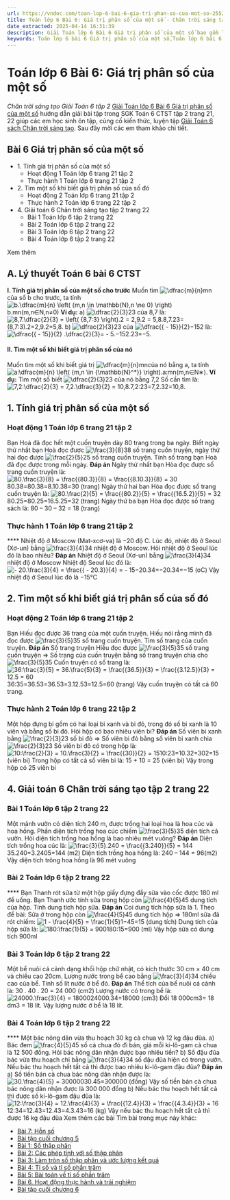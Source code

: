 ```yaml
---
url: https://vndoc.com/toan-lop-6-bai-6-gia-tri-phan-so-cua-mot-so-255251
title: Toán lớp 6 Bài 6: Giá trị phân số của một số - Chân trời sáng tạo Giải Toán 6 tập 2 - VnDoc.com
date_extracted: 2025-04-14 16:31:39
description: Giải Toán lớp 6 Bài 6 Giá trị phân số của một số bao gồm lời giải chi tiết cho từng bài tập cho các em học sinh tham khảo luyện Giải Toán 6 CTST.
keywords: Toán lớp 6 bài 6 Giá trị phân số của một số,Toán lớp 6 bài 6 chương 5 chân trời sáng tạo,toán 6,toán lớp 6,giải toán lớp 6,giải toán 6,toán lớp 6 chân trời sáng tạo,toán 6 chân trời sáng tạo,giải toán lớp 6 chân trời sáng tạo,giải toán 6 chân trời sáng tạo,Toán lớp 6 chân trời sáng tạo bài 6,Giá trị phân số của một số,bài 6 Giá trị phân số của một số,toán lớp 6 chân trời sáng tạo bài Giá trị phân số của một số
---
```


# Toán lớp 6 Bài 6: Giá trị phân số của một số
 _Chân trời sáng tạo Giải Toán 6 tập 2_
[Giải Toán lớp 6 Bài 6 Giá trị phân số của một số](<https://vndoc.com/toan-lop-6-bai-6-gia-tri-phan-so-cua-mot-so-255251>) hướng dẫn giải bài tập trong SGK Toán 6 CTST tập 2 trang 21, 22 giúp các em học sinh ôn tập, củng cố kiến thức, luyện tập [Giải Toán 6 sách Chân trời sáng tạo](<https://vndoc.com/toan-lop-6-sach-chan-troi-sang-tao>). Sau đây mời các em tham khảo chi tiết.
## **Bài 6 Giá trị phân số của một số**
  * 1\. Tính giá trị phân số của một số
    * Hoạt động 1 Toán lớp 6 trang 21 tập 2
    * Thực hành 1 Toán lớp 6 trang 21 tập 2
  * 2\. Tìm một số khi biết giá trị phân số của số đó
    * Hoạt động 2 Toán lớp 6 trang 21 tập 2
    * Thực hành 2 Toán lớp 6 trang 22 tập 2
  * 4\. Giải toán 6 Chân trời sáng tạo tập 2 trang 22
    * Bài 1 Toán lớp 6 tập 2 trang 22
    * Bài 2 Toán lớp 6 tập 2 trang 22
    * Bài 3 Toán lớp 6 tập 2 trang 22
    * Bài 4 Toán lớp 6 tập 2 trang 22

Xem thêm
## A. Lý thuyết Toán 6 bài 6 CTST
**I. Tính giá trị phân số của một số cho trước**
Muốn tìm ![\\dfrac{m}{n}](https://i.vdoc.vn/data/image/blank.png)mn của số b cho trước, ta tính ![b.\\dfrac{m}{n} \\left\( {m,n \\in \\mathbb{N},n \\ne 0} \\right\)](https://i.vdoc.vn/data/image/blank.png)b.mn\(m,n∈N,n≠0\)
**Ví dụ:**
a\) ![\\dfrac{2}{3}](https://i.vdoc.vn/data/image/blank.png)23 của 8,7 là: ![8,7.\\dfrac{2}{3} = \\left\( {8,7:3} \\right\).2 = 2,9.2 = 5,8.](https://i.vdoc.vn/data/image/blank.png)8,7.23=\(8,7:3\).2=2,9.2=5,8.
b\) ![\\dfrac{2}{3}](https://i.vdoc.vn/data/image/blank.png)23 của ![\\dfrac{{ - 15}}{2}](https://i.vdoc.vn/data/image/blank.png)−152 là: ![\\dfrac{{ - 15}}{2} .\\dfrac{2}{3}= - 5.](https://i.vdoc.vn/data/image/blank.png)−152.23=−5.
#### **II. Tìm một số khi biết giá trị phân số của nó**
Muốn tìm một số khi biết giá trị ![\\dfrac{m}{n}](https://i.vdoc.vn/data/image/blank.png)mncủa nó bằng a, ta tính ![a:\\dfrac{m}{n} \\left\( {m,n \\in {\\mathbb{N}^*}} \\right\).](https://i.vdoc.vn/data/image/blank.png)a:mn\(m,n∈N∗\).
**Ví dụ:**
Tìm một số biết ![\\dfrac{2}{3}](https://i.vdoc.vn/data/image/blank.png)23 của nó bằng 7,2
Số cần tìm là: ![7,2:\\dfrac{2}{3} = 7,2.\\dfrac{3}{2} = 10,8.](https://i.vdoc.vn/data/image/blank.png)7,2:23=7,2.32=10,8.
## 1\. Tính giá trị phân số của một số
### Hoạt động 1 Toán lớp 6 trang 21 tập 2
Bạn Hoà đã đọc hết một cuốn truyện dày 80 trang trong ba ngày. Biết ngày thứ nhất bạn Hoà đọc được ![\\frac{3}{8}](https://i.vdoc.vn/data/image/blank.png)38 số trang cuốn truyện, ngày thứ hai đọc được ![\\frac{2}{5}](https://i.vdoc.vn/data/image/blank.png)25 số trang cuốn truyện. Tính số trang bạn Hoà đã đọc được trong mỗi ngày.
**Đáp án**
Ngày thứ nhất bạn Hòa đọc được số trang cuốn truyện là:
![80.\\frac{3}{8} = \\frac{{80.3}}{8} = \\frac{{8.10.3}}{8} = 30](https://i.vdoc.vn/data/image/blank.png)80.38=80.38=8.10.38=30 \(trang\)
Ngày thứ hai bạn Hòa đọc được số trang cuốn truyện là:
![80.\\frac{2}{5} = \\frac{{80.2}}{5} = \\frac{{16.5.2}}{5} = 32](https://i.vdoc.vn/data/image/blank.png)80.25=80.25=16.5.25=32 \(trang\)
Ngày thứ ba bạn Hòa đọc được số trang sách là:
80 – 30 – 32 = 18 \(trang\)
### Thực hành 1 Toán lớp 6 trang 21 tập 2
**** Nhiệt độ ở Moscow \(Mat-xcơ-va\) là −20 độ C. Lúc đó, nhiệt độ ở Seoul \(Xơ-un\) bằng ![\\frac{3}{4}](https://i.vdoc.vn/data/image/blank.png)34 nhiệt độ ở Moscow. Hỏi nhiệt độ ở Seoul lúc đó là bao nhiêu?
**Đáp án**
Nhiệt độ ở Seoul \(Xơ-un\) bằng ![\\frac{3}{4}](https://i.vdoc.vn/data/image/blank.png)34 nhiệt độ ở Moscow
Nhiệt độ Seoul lúc đó là:
![- 20.\\frac{3}{4} = \\frac{{ - 20.3}}{4} =  - 15](https://i.vdoc.vn/data/image/blank.png)−20.34=−20.34=−15 \(oC\)
Vậy nhiệt độ ở Seoul lúc đó là −15°C
## 2\. Tìm một số khi biết giá trị phân số của số đó
### Hoạt động 2 Toán lớp 6 trang 21 tập 2
Bạn Hiếu đọc được 36 trang của một cuốn truyện. Hiếu nói rằng mình đã đọc được ![\\frac{3}{5}](https://i.vdoc.vn/data/image/blank.png)35 số trang cuốn truyện. Tìm số trang của cuốn truyện.
**Đáp án**
Số trang truyện Hiếu đọc được ![\\frac{3}{5}](https://i.vdoc.vn/data/image/blank.png)35 số trang cuốn truyện
=> Số trang của cuốn truyện bằng số trang truyện chia cho ![\\frac{3}{5}](https://i.vdoc.vn/data/image/blank.png)35
Cuốn truyện có số trang là:
![36:\\frac{3}{5} = 36.\\frac{5}{3} = \\frac{{36.5}}{3} = \\frac{{3.12.5}}{3} = 12.5 = 60](https://i.vdoc.vn/data/image/blank.png)36:35=36.53=36.53=3.12.53=12.5=60 \(trang\)
Vậy cuốn truyện có tất cả 60 trang.
### Thực hành 2 Toán lớp 6 trang 22 tập 2
Một hộp đựng bi gồm có hai loại bi xanh và bi đỏ, trong đó số bi xanh là 10 viên và bằng số bi đỏ. Hỏi hộp có bao nhiêu viên bi?
**Đáp án**
Số viên bi xanh bằng ![\\frac{2}{3}](https://i.vdoc.vn/data/image/blank.png)23 số bi đỏ
=> Số viên bi đỏ bằng số viên bi xanh chia ![\\frac{2}{3}](https://i.vdoc.vn/data/image/blank.png)23
Số viên bi đỏ có trong hộp là:
![10:\\frac{2}{3} = 10.\\frac{3}{2} = \\frac{{30}}{2} = 15](https://i.vdoc.vn/data/image/blank.png)10:23=10.32=302=15 \(viên bi\)
Trong hộp có tất cả số viên bi là:
15 + 10 = 25 \(viên bi\)
Vậy trong hộp có 25 viên bi
## 4\. Giải toán 6 Chân trời sáng tạo tập 2 trang 22
### Bài 1 Toán lớp 6 tập 2 trang 22
Một mảnh vườn có diện tích 240 m, được trồng hai loại hoa là hoa cúc và hoa hồng. Phần diện tích trồng hoa cúc chiếm ![\\frac{3}{5}](https://i.vdoc.vn/data/image/blank.png)35 diện tích cả vườn. Hỏi diện tích trồng hoa hồng là bao nhiêu mét vuông?
**Đáp án**
Diện tích trồng hoa cúc là:
![\\frac{3}{5}.240 = \\frac{{3.240}}{5} = 144](https://i.vdoc.vn/data/image/blank.png)35.240=3.2405=144 \(m2\)
Diện tích trồng hoa hồng là:
240 – 144 = 96\(m2\)
Vậy diện tích trông hoa hồng là 96 mét vuông
### Bài 2 Toán lớp 6 tập 2 trang 22
**** Bạn Thanh rót sữa từ một hộp giấy đựng đầy sữa vào cốc được 180 ml để uống. Bạn Thanh ước tính sữa trong hộp còn ![\\frac{4}{5}](https://i.vdoc.vn/data/image/blank.png)45 dung tích của hộp. Tính dung tích hộp sữa.
**Đáp án**
Coi dung tích hộp sữa là 1.
Theo đề bài: Sữa ở trong hộp còn ![\\frac{4}{5}](https://i.vdoc.vn/data/image/blank.png)45 dung tích hộp
=> 180ml sữa đã rót chiếm:
![1 - \\frac{4}{5} = \\frac{1}{5}](https://i.vdoc.vn/data/image/blank.png)1−45=15 \(dung tích\)
Dung tích của hộp sữa là:
![180:\\frac{1}{5} = 900](https://i.vdoc.vn/data/image/blank.png)180:15=900 \(ml\)
Vậy hộp sữa có dung tích 900ml
### Bài 3 Toán lớp 6 tập 2 trang 22
Một bể nuôi cá cảnh dạng khối hộp chữ nhật, có kích thước 30 cm × 40 cm và chiều cao 20cm. Lượng nước trong bể cao bằng ![\\frac{3}{4}](https://i.vdoc.vn/data/image/blank.png)34 chiều cao của bể. Tính số lít nước ở bể đó.
**Đáp án**
Thể tích của bể nuôi cá cảnh là:
30 . 40 . 20 = 24 000 \(cm2\)
Lượng nước có trong bể là:
![24000.\\frac{3}{4} = 18000](https://i.vdoc.vn/data/image/blank.png)24000.34=18000 \(cm3\)
Đổi 18 000cm3= 18 dm3 = 18 lít.
Vậy lượng nước ở bể là 18 lít.
### Bài 4 Toán lớp 6 tập 2 trang 22
**** Một bác nông dân vừa thu hoạch 30 kg cà chua và 12 kg đậu đũa.
a\) Bác đem ![\\frac{4}{5}](https://i.vdoc.vn/data/image/blank.png)45 số cà chua đó đi bán, giá mỗi ki-lô-gam cà chua là 12 500 đồng. Hỏi bác nông dân nhận được bao nhiêu tiền?
b\) Số đậu đũa bác vừa thu hoạch chỉ bằng ![\\frac{3}{4}](https://i.vdoc.vn/data/image/blank.png)34 số đậu đũa hiện có trong vườn. Nếu bác thu hoạch hết tất cả thì được bao nhiêu ki-lô-gam đậu đũa?
**Đáp án**
a\) Số tiền bán cà chua bác nông dân nhận được là:
![30.\\frac{4}{5} = 300000](https://i.vdoc.vn/data/image/blank.png)30.45=300000 \(đồng\)
Vậy số tiền bán cà chua bác nông dân nhận được là 300 000 đồng
b\) Nếu bác thu hoạch hết tất cả thì được số ki-lô-gam đậu đũa là:
![12:\\frac{3}{4} = 12.\\frac{4}{3} = \\frac{{12.4}}{3} = \\frac{{4.3.4}}{3} = 16](https://i.vdoc.vn/data/image/blank.png)12:34=12.43=12.43=4.3.43=16 \(kg\)
Vậy nếu bác thu hoạch hết tất cả thì được 16 kg đậu đũa
Xem thêm các bài Tìm bài trong mục này khác:
  * [Bài 7: Hỗn số](</toan-lop-6-bai-7-hon-so-271210>)
  * [Bài tập cuối chương 5](</toan-lop-6-bai-tap-cuoi-chuong-5-271217>)
  * [Bài 1: Số thập phân](</toan-lop-6-bai-1-so-thap-phan-257558>)
  * [Bài 2: Các phép tính với số thập phân](</toan-lop-6-bai-2-cac-phep-tinh-voi-so-thap-phan-257560>)
  * [Bài 3: Làm tròn số thập phân và ước lượng kết quả](</toan-lop-6-bai-3-lam-tron-so-thap-phan-va-uoc-luong-ket-qua-257537>)
  * [Bài 4: Tỉ số và tỉ số phần trăm](</toan-lop-6-bai-4-ti-so-va-ti-so-phan-tram-257538>)
  * [Bài 5: Bài toán về tỉ số phần trăm](</toan-lop-6-bai-5-bai-toan-ve-ti-so-phan-tram-257540>)
  * [Bài 6. Hoạt động thực hành và trải nghiệm](</toan-lop-6-bai-6-hoat-dong-thuc-hanh-va-trai-nghiem-257554>)
  * [Bài tập cuối chương 6](</toan-lop-6-trang-50-bai-tap-cuoi-chuong-6-257556>)

